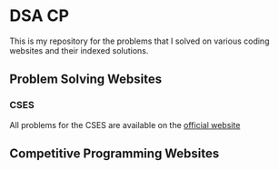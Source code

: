 # DSA CP

This is my repository for the problems that I solved on various coding websites and their indexed solutions.

## Problem Solving Websites

### CSES

All problems for the CSES are available on the [official website](cses.fi/problemset)

## Competitive Programming Websites
